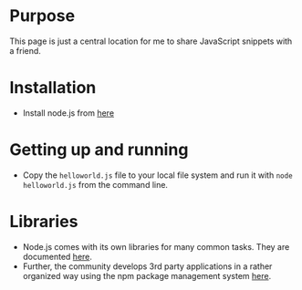 # Purpose

This page is just a central location for me to share JavaScript snippets with a friend.

# Installation
- Install node.js from [here](http://nodejs.org/)

# Getting up and running
- Copy the `helloworld.js` file to your local file system and run it with `node helloworld.js` from the command line.

# Libraries
- Node.js comes with its own libraries for many common tasks. They are documented [here](http://nodejs.org/api/).
- Further, the community develops 3rd party applications in a rather organized way using the npm package management system [here](https://www.npmjs.org/).


